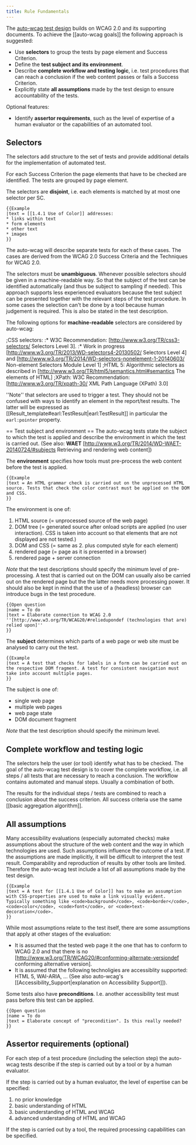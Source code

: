 ```yaml
---
title: Rule Fundamentals
---
```


The [auto-wcag test design](Introduction_to_auto-wcag_test_design) builds on WCAG 2.0 and its supporting documents. To achieve the [[auto-wcag goals]] the following approach is suggested:

- Use **selectors** to group the tests by page element and Success Criterion.
- Define the **test subject and its environment**.
- Describe **complete workflow and testing logic**, i.e. test procedures that can reach a conclusion if the web content passes or fails a Success Criterion.
- Explicitly state **all assumptions** made by the test design to ensure accountability of the tests.

Optional features:

- Identify **assertor requirements**, such as the level of expertise of a human evaluator or the capabilities of an automated tool.

## Selectors

The selectors add structure to the set of tests and provide additional details for the implementation of automated test.

For each Success Criterion the page elements that have to be checked are identified. The tests are grouped by page element.

The selectors are **disjoint**, i.e. each elements is matched by at most one selector per SC.

```
{{Example
|text = [[1.4.1 Use of Color]] addresses:
* links within text
* form elements
* other text
* images
}}
```

The auto-wcag will describe separate tests for each of these cases. The cases are derived from the WCAG 2.0 Success Criteria and the Techniques for WCAG 2.0.

The selectors must be **unambiguous**. Whenever possible selectors should be given in a machine-readable way. So that the subject of the test can be identified automatically (and thus be subject to sampling if needed). This approach supports less experienced evaluators because the test subject can be presented together with the relevant steps of the test procedure. In some cases the selection can't be done by a tool because human judgement is required. This is also be stated in the test description.

The following options for **machine-readable** selectors are considered by auto-wcag:

;CSS selectors: 
:* W3C Recommendation: [http://www.w3.org/TR/css3-selectors/ Selectors Level 3].
:* Work in progress [http://www.w3.org/TR/2013/WD-selectors4-20130502/ Selectors Level 4] and [http://www.w3.org/TR/2014/WD-selectors-nonelement-1-20140603/ Non-element Selectors Module Level 1]
;HTML 5: Algorithmic selectors as described in [http://www.w3.org/TR/html5/semantics.html#semantics The elements of HTML]
;XPath: W3C Recommendation: [http://www.w3.org/TR/xpath-30/ XML Path Language (XPath) 3.0]

''Note'' that selectors are used to trigger a test. They should not be confused with ways to identify an element in the report/test results. The latter will be expressed as [[Result_template#earl:TestResult|earl:TestResult]] in particular the <code>earl:pointer</code> property.

== Test subject and environment ==
The auto-wcag tests state the subject to which the test is applied and describe the environment in which the test is carried out. (See also: **WAET** [http://www.w3.org/TR/2014/WD-WAET-20140724/#subjects Retrieving and rendering web content])

The **environment** specifies how tools must pre-process the web content before the test is applied.

```
{{Example
|text = An HTML grammar check is carried out on the unprocessed HTML source. Tests that check the color contrast must be applied on the DOM and CSS.
}}
```

The environment is one of:

1. HTML source (= unprocessed source of the web page)
2. DOM tree (= generated source after onload scripts are applied (no user interaction). CSS is taken into account so that elements that are not displayed are not tested.)
3. DOM and CSS (= same as 2. plus computed style for each element)
4. rendered page (= page as it is presented in a browser)
5. rendered page + server connection

*Note* that the test descriptions should specify the minimum level of pre-processing. A test that is carried out on the DOM can usually also be carried out on the rendered page but the the latter needs more processing power. It should also be kept in mind that the use of a (headless) browser can introduce bugs in the test procedure.

```
{{Open question
|name = To do
|text = Elaborate connection to WCAG 2.0 ''[http://www.w3.org/TR/WCAG20/#reliedupondef (technologies that are) relied upon]''
}}
```

The **subject** determines which parts of a web page or web site must be analysed to carry out the test.

```
{{Example
|text = A test that checks for labels in a form can be carried out on the respective DOM fragment. A test for consistent navigation must take into account multiple pages.
}}
```

The subject is one of:
- single web page
- multiple web pages
- web page state
- DOM document fragment

*Note* that the test description should specify the minimum level.

## Complete workflow and testing logic

The selectors help the user (or tool) identify what has to be checked. The goal of the auto-wcag test design is to cover the complete workflow, i.e. all steps / all tests that are necessary to reach a conclusion. The workflow contains automated and manual steps. Usually a combination of both.

The results for the individual steps / tests are combined to reach a conclusion about the success criterion. All success criteria use the same [[basic aggregation algorithm]].

## All assumptions

Many accessibility evaluations (especially automated checks) make assumptions about the structure of the web content and the way in which technologies are used. Such assumptions influence the outcome of a test. If the assumptions are made implicitly, it will be difficult to interpret the test result. Comparability and reproduction of results by other tools are limited. Therefore the auto-wcag test include a list of all assumptions made by the test design.

```
{{Example
|text = A test for [[1.4.1 Use of Color]] has to make an assumption with CSS-properties are used to make a link visually evident. Typically something like <code>background</code>, <code>border</code>, <code>color</code>, <code>font</code>, or <code>text-decoration</code>.
}}
```

While most assumptions relate to the test itself, there are some assumptions that apply at other stages of the evaluation:

- It is assumed that the tested web page it the one that has to conform to WCAG 2.0 and that there is no [http://www.w3.org/TR/WCAG20/#conforming-alternate-versiondef conforming alternative version].
- It is assumed that the following technoligies are accessiblity supported: HTML 5, WAI-ARIA, ... (See also auto-wcag's [[Accessibility_Support|explanation on Accessibility Support]]).

Some tests also have **preconditions**. I.e. another accessibility test must pass before this test can be applied.

```
{{Open question
|name = To do
|text = Elaborate concept of "precondition". Is this really needed?
}}
```

## Assertor requirements (optional)
For each step of a test procedure (including the selection step) the auto-wcag tests describe if the step is carried out by a tool or by a human evaluator.

If the step is carried out by a human evaluator, the level of expertise can be specified:

1. no prior knowledge
2. basic understanding of HTML
3. basic understanding of HTML and WCAG
4. advanced understanding of HTML and WCAG

If the step is carried out by a tool, the required processing capabilities can be specified.